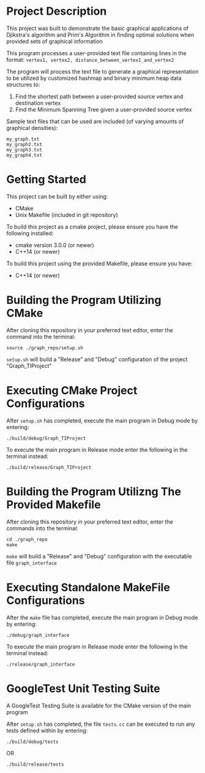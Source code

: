 # Project Description
This project was built to demonstrate the basic graphical applications of Djikstra's algorithm
and Prim's Algorithm in finding optimal solutions when provided sets of graphical information


This program processes a user-provided text file containing lines in the format:
`vertex1, vertex2, distance_between_vertex1_and_vertex2`

The program will process the text file to generate a graphical representation to be
utilized by customized hashmap and binary minimum heap data structures to:

1.  Find the shortest path between a user-provided source vertex and destination vertex
2.  Find the Minimum Spanning Tree given a user-provided source vertex

Sample text files that can be used are included (of varying amounts of graphical densities):
```
my_graph.txt
my_graph2.txt
my_graph3.txt
my_graph4.txt
```

# Getting Started
This project can be built by either using:
- CMake
- Unix Makefile (included in git repository)

To build this project as a cmake project, please ensure you have the following installed:

- cmake version 3.0.0 (or newer)
- C++14 (or newer)

To build this project using the provided Makefile, please ensure you have:

- C++14 (or newer)

# Building the Program Utilizing CMake
After cloning this repository in your preferred text editor, enter the command into the terminal:

`source ./graph_repo/setup.sh`

`setup.sh` will build a "Release" and "Debug" configuration of the project "Graph_TIProject"

# Executing CMake Project Configurations
After `setup.sh` has completed, execute the main program in Debug mode by entering:

`./build/debug/Graph_TIProject`

To execute the main program in Release mode enter the following in the terminal instead:

`./build/release/Graph_TIProject`

# Building the Program Utilizng The Provided Makefile
After cloning this repository in your preferred text editor, enter the commands into the terminal:

```
cd ./graph_repo
make
```

`make` will build a "Release" and "Debug" configuration with the executable file `graph_interface`

# Executing Standalone MakeFile Configurations
After the `make` file has completed, execute the main program in Debug mode by entering:

`./debug/graph_interface`

To execute the main program in Release mode enter the following in the terminal instead:

`./release/graph_interface`


# GoogleTest Unit Testing Suite
A GoogleTest Testing Suite is available for the CMake version of the main program

After `setup.sh` has completed, the file `tests.cc` can be executed to run any tests defined within by entering:

`./build/debug/tests`

OR

`./build/release/tests`
